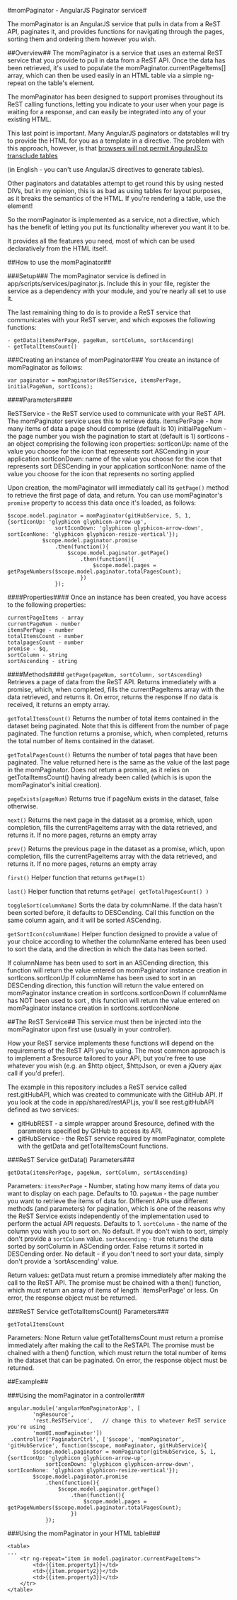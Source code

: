 #momPaginator - AngularJS Paginator service#

The momPaginator is an AngularJS service that pulls in data from a ReST API, paginates it, and provides functions
for navigating through the pages, sorting them and ordering them however you wish.

##Overview##
The momPaginator is a service that uses an external ReST service that you provide to pull in data from a ReST API. Once
the data has been retrieved, it's used to populate the momPaginator.currentPageItems[] array, which can then be used
easily in an HTML table via a simple ng-repeat on the table's <tr> element.

The momPaginator has been designed to support promises throughout its ReST calling functions, letting you indicate
to your user when your page is waiting for a response, and can easily be integrated into any of your existing HTML.

This last point is important. Many AngularJS paginators or datatables will try to provide the HTML for you as a template
in a directive. The problem with this approach, however, is that [browsers will not permit AngularJS to transclude tables](https://github.com/angular/angular.js/issues/1459)

(in English - you can't use AngularJS directives to generate tables).

Other paginators and datatables attempt to get round this by using nested DIVs, but in my opinion, this is as bad as
using tables for layout purposes, as it breaks the semantics of the HTML. If you're rendering a table, use the <table>
element!

So the momPaginator is implemented as a service, not a directive, which has the benefit of letting you put its
functionality wherever you want it to be.

It provides all the features you need, most of which can be used declaratively from the HTML itself.

##How to use the momPaginator##

###Setup###
The momPaginator service is defined in app/scripts/services/paginator.js. Include this in your file, register the
service as a dependency with your module, and you're nearly all set to use it.

The last remaining thing to do is to provide a ReST service that communicates with your ReST server, and which exposes
the following functions:

```
- getData(itemsPerPage, pageNum, sortColumn, sortAscending)
- getTotalItemsCount()
```

###Creating an instance of momPaginator###
You create an instance of momPaginator as follows:

```var paginator = momPaginator(ReSTService, itemsPerPage, initialPageNum, sortIcons);```

####Parameters####

ReSTService - the ReST service used to communicate with your ReST API. The momPaginator service uses this to retrieve data.
itemsPerPage - how many items of data a page should comprise (default is 10)
initialPageNum - the page number you wish the pagination to start at (default is 1)
sortIcons -an object comprising the following icon properties:
sortIconUp: name of the value you choose for the icon that represents sort ASCending in your application
sortIconDown: name of the value you choose for the icon that represents sort DESCending in your application
sortIconNone: name of the value you choose for the icon that represents no sorting applied

Upon creation, the momPaginator will immediately call its `getPage()` method to retrieve the first page of data, and return.
  You can use momPaginator's `promise` property to access this data once it's loaded, as follows:

```
$scope.model.paginator = momPaginator(gitHubService, 5, 1, {sortIconUp: 'glyphicon glyphicon-arrow-up',
               sortIconDown: 'glyphicon glyphicon-arrow-down', sortIconNone: 'glyphicon glyphicon-resize-vertical'});
           $scope.model.paginator.promise
               .then(function(){
                   $scope.model.paginator.getPage()
                       .then(function(){
                           $scope.model.pages = getPageNumbers($scope.model.paginator.totalPagesCount);
                       })
               });
```

####Properties####
Once an instance has been created, you have access to the following properties:

```
currentPageItems - array
currentPageNum - number
itemsPerPage - number
totalItemsCount - number
totalpagesCount - number
promise - $q,
sortColumn - string
sortAscending - string
```

####Methods####
`getPage(pageNum, sortColumn, sortAscending)`
Retrieves a page of data from the ReST API. Returns immediately with a promise, which, when completed, fills the
 currentPageItems array with the data retrieved, and returns it.
 On error, returns the response
 If no data is received, it returns an empty array.

`getTotalItemsCount()`
Returns the number of total items contained in the dataset being paginated. Note that this is different from the number
 of page paginated. The function returns a promise, which, when completed, returns the total number of items contained
 in the dataset.

 `getTotalPagesCount()`
 Returns the number of total pages that have been paginated. The value returned here is the same as the value of the
 last page in the momPaginator. Does not return a promise, as it relies on getTotalItemsCount() having already been called
 (which is is upon the momPaginator's initial creation).

 `pageExists(pageNum)`
 Returns true if pageNum exists in the dataset, false otherwise.

 `next()`
 Returns the next page in the dataset as a promise, which, upon completion, fills the currentPageItems array with the
 data retrieved, and returns it.
 If no more pages, returns an empty array

`prev()`
Returns the previous page in the dataset as a promise, which, upon completion, fills the currentPageItems array with the
 data retrieved, and returns it.
 If no more pages, returns an empty array

`first()`
Helper function that returns `getPage(1)`

`last()`
Helper function that returns `getPage( getTotalPagesCount() )`

`toggleSort(columnName)`
Sorts the data by columnName. If the data hasn't been sorted before, it defaults to DESCending. Call this function
on the same column again, and it will be sorted ASCending.

`getSortIcon(columnName)`
Helper function designed to provide a value of your choice according to whether the columnName entered has been used
 to sort the data, and the direction in which the data has been sorted.

 If columnName has been used to sort in an ASCending direction, this function will return the value entered on
  momPaginator instance creation in sortIcons.sortIconUp
If columnName has been used to sort in an DESCending direction, this function will return the value entered on
  momPaginator instance creation in sortIcons.sortIconDown
If columnName has NOT been used to sort , this function will return the value entered on  momPaginator instance
creation in sortIcons.sortIconNone


##The ReST Service##
This service must then be injected into the momPaginator upon first use (usually in your controller).

How your ReST service implements these functions will depend on the requirements of the ReST API you're using. The most
common approach is to implement a $resource tailored to your API, but you're free to use whatever you wish (e.g. an
$http object, $httpJson, or even a jQuery ajax call if you'd prefer).

The example in this repository includes a ReST service called rest.gitHubAPI, which was created to communicate with the
GitHub API. If you look at the code in app/shared/restAPI.js, you'll see rest.gitHubAPI defined as two services:

- gitHubREST - a simple wrapper around $resource, defined with the parameters specified by GitHub to access its API.
- gitHubService - the ReST service required by momPaginator, complete with the getData and getTotalItemsCount functions.

###ReST Service getData() Parameters###

`getData(itemsPerPage, pageNum, sortColumn, sortAscending)`

Parameters:
`itemsPerPage` - Number, stating how many items of data you want to display on each page. Defaults to 10.
`pageNum` - the page number you want to retrieve the items of data for. Different APIs use different methods (and
parameters) for pagination, which is one of the reasons why the ReST Service exists independently of the implementation
 used to perform the actual API requests. Defaults to 1.
`sortColumn` - the name of the column you wish you to sort on. No default. If you don't wish to sort, simply don't provide
 a `sortColumn` value.
 `sortAscending` - true returns the data sorted by sortColumn in ASCending order. False returns it sorted in DESCending
 order. No default - if you don't need to sort your data, simply don't provide a 'sortAscending' value.

 Return values:
 getData must return a promise immediately after making the call to the ReST API. The promise must be chained with a
 then() function, which must return an array of items of length `itemsPerPage' or less.
On error, the response object must be returned.


###ReST Service getTotalItemsCount() Parameters###

`getTotalItemsCount`

Parameters: None
Return value
getTotalItemsCount must return a promise immediately after making the call to the ReSTAPI. The promise must be chained
with a then() function, which must return the total number of items in the dataset that can be paginated.
On error, the response object must be returned.

##Example##

###Using the momPaginator in a controller###

```
angular.module('angularMomPaginatorApp', [
        'ngResource',
        'rest.ReSTService',   // change this to whatever ReST service you're using
        'momUI.momPaginator'])
 .controller('PaginatorCtrl', ['$scope', 'momPaginator', 'gitHubService', function($scope, momPaginator, gitHubService){
        $scope.model.paginator = momPaginator(gitHubService, 5, 1, {sortIconUp: 'glyphicon glyphicon-arrow-up',
            sortIconDown: 'glyphicon glyphicon-arrow-down', sortIconNone: 'glyphicon glyphicon-resize-vertical'});
        $scope.model.paginator.promise
            .then(function(){
                $scope.model.paginator.getPage()
                    .then(function(){
                        $scope.model.pages = getPageNumbers($scope.model.paginator.totalPagesCount);
                    })
            });
```

###Using the momPaginator in your HTML table###

```
<table>
...
    <tr ng-repeat="item in model.paginator.currentPageItems">
        <td>{{item.property1}}</td>
        <td>{{item.property2}}</td>
        <td>{{item.property3}}</td>
    </tr>
</table>
```









